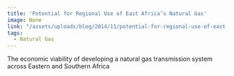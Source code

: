 ```yaml
---
title: 'Potential for Regional Use of East Africa’s Natural Gas'
image: None
link: "/assets/uploads/blog/2014/11/potential-for-regional-use-of-east-africa’s-natural-gas.pdf"
tags:
  - Natural Gas
---
```


The economic viability of developing a natural gas transmission system across Eastern and Southern Africa
